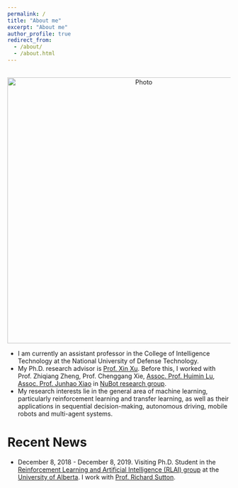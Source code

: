 ```yaml
---
permalink: /
title: "About me"
excerpt: "About me"
author_profile: true
redirect_from: 
  - /about/
  - /about.html
---
```


<p align="center">
  <img src="https://github.com/jkren6/jkren6.github.io/blob/master/images/junkairen.jpg?raw=true" alt="Photo" style="width: 600px;"/> 
</p>

* I am currently an assistant professor in the College of Intelligence Technology at the National University of Defense Technology. 
* My Ph.D. research advisor is [Prof. Xin Xu](http://www.jilsa.net/xinxu.html). Before this, I worked with Prof. Zhiqiang Zheng, Prof. Chenggang Xie, [Assoc. Prof. Huimin Lu](https://scholar.google.ca/citations?user=cp-6u7wAAAAJ&hl=en), [Assoc. Prof. Junhao Xiao](https://scholar.google.com/citations?user=UDR0byYAAAAJ&hl=en) in [NuBot research group](https://nubot.trustie.net/organizations/23). 
* My research interests lie in the general area of machine learning, particularly reinforcement learning and transfer learning, as well as their applications in sequential decision-making, autonomous driving, mobile robots and multi-agent systems.

# Recent News
* December 8, 2018 - December 8, 2019. Visiting Ph.D. Student in the [Reinforcement Learning and Artificial Intelligence (RLAI) group](http://rlai.cs.ualberta.ca/) at the [University of Alberta](https://www.ualberta.ca/). I work with  [Prof. Richard Sutton](http://incompleteideas.net/). 
